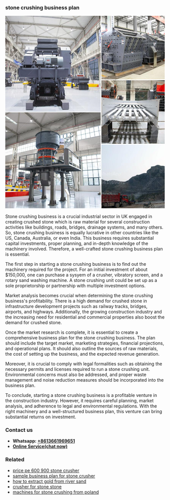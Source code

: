 <h3>stone crushing business plan</h3><img src='1702950576.jpg' alt=''><p>Stone crushing business is a crucial industrial sector in UK engaged in creating crushed stone which is raw material for several construction activities like buildings, roads, bridges, drainage systems, and many others. So, stone crushing business is equally lucrative in other countries like the US, Canada, Australia, or even India. This business requires substantial capital investments, proper planning, and in-depth knowledge of the machinery involved. Therefore, a well-crafted stone crushing business plan is essential.</p><p>The first step in starting a stone crushing business is to find out the machinery required for the project. For an initial investment of about $150,000, one can purchase a sysyem of a crusher, vibratory screen, and a rotary sand washing machine. A stone crushing unit could be set up as a sole proprietorship or partnership with multiple investment options.</p><p>Market analysis becomes crucial when determining the stone crushing business's profitability. There is a high demand for crushed stone in infrastructure development projects such as railway tracks, bridges, airports, and highways. Additionally, the growing construction industry and the increasing need for residential and commercial properties also boost the demand for crushed stone.</p><p>Once the market research is complete, it is essential to create a comprehensive business plan for the stone crushing business. The plan should include the target market, marketing strategies, financial projections, and operational plans. It should also outline the sources of raw materials, the cost of setting up the business, and the expected revenue generation.</p><p>Moreover, it is crucial to comply with legal formalities such as obtaining the necessary permits and licenses required to run a stone crushing unit. Environmental concerns must also be addressed, and proper waste management and noise reduction measures should be incorporated into the business plan.</p><p>To conclude, starting a stone crushing business is a profitable venture in the construction industry. However, it requires careful planning, market analysis, and adherence to legal and environmental regulations. With the right machinery and a well-structured business plan, this venture can bring substantial returns on investment.</p><h3>Contact us</h3><ul><li><strong>Whatsapp:&nbsp;<a href="https://wa.me/8613661969651">+8613661969651</a></strong></li><li><a href="https://swt.shibang-china.com/?git&amp;zhl&amp;stone crushing business plan"><strong>Online Service(chat now)</strong></a></li></ul><h3>Related</h3><ul><li><a href='price pe 600 900 stone crusher.md'>price pe 600 900 stone crusher</a></li><li><a href='sample business plan for stone crusher.md'>sample business plan for stone crusher</a></li><li><a href='how to extract gold from river sand.md'>how to extract gold from river sand</a></li><li><a href='crusher for stone stone.md'>crusher for stone stone</a></li><li><a href='machines for stone crushing from poland.md'>machines for stone crushing from poland</a></li></ul>